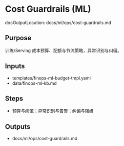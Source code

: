 # Cost Guardrails (ML)

docOutputLocation: docs/ml/ops/cost-guardrails.md

## Purpose

训练/Serving 成本预算、配额与节流策略，异常识别与纠偏。

## Inputs

- templates/finops-ml-budget-tmpl.yaml
- data/finops-ml-kb.md

## Steps

- 预算与阈值；异常识别与告警；纠偏与降级

## Outputs

- docs/ml/ops/cost-guardrails.md
